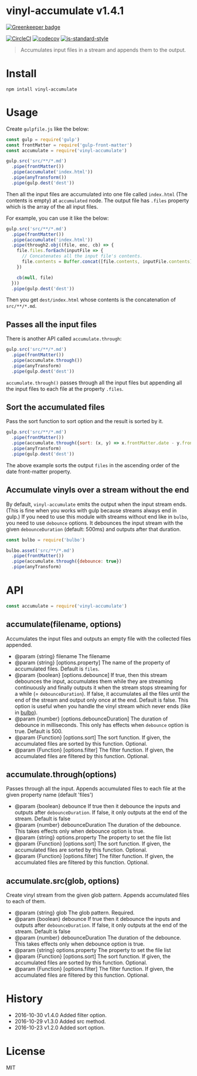 # vinyl-accumulate v1.4.1

[![Greenkeeper badge](https://badges.greenkeeper.io/kt3k/vinyl-accumulate.svg)](https://greenkeeper.io/)

[![CircleCI](https://circleci.com/gh/kt3k/vinyl-accumulate.svg?style=svg)](https://circleci.com/gh/kt3k/vinyl-accumulate)
[![codecov](https://codecov.io/gh/kt3k/vinyl-accumulate/branch/master/graph/badge.svg)](https://codecov.io/gh/kt3k/vinyl-accumulate)
[![js-standard-style](https://img.shields.io/badge/code%20style-standard-brightgreen.svg)](http://standardjs.com/)

> Accumulates input files in a stream and appends them to the output.

# Install

    npm intall vinyl-accumulate

# Usage

Create `gulpfile.js` like the below:

```js
const gulp = require('gulp')
const frontMatter = require('gulp-front-matter')
const accumulate = require('vinyl-accumulate')

gulp.src('src/**/*.md')
  .pipe(frontMatter())
  .pipe(accumulate('index.html'))
  .pipe(anyTransform())
  .pipe(gulp.dest('dest'))
```

Then all the input files are accumulated into one file called `index.html` (The contents is empty) at `accumulated` node. The output file has `.files` property which is the array of the all input files.

For example, you can use it like the below:

```js
gulp.src('src/**/*.md')
  .pipe(frontMatter())
  .pipe(accumulate('index.html'))
  .pipe(through2.obj((file, enc, cb) => {
    file.files.forEach(inputFile => {
      // Concatenates all the input file's contents.
      file.contents = Buffer.concat([file.contents, inputFile.contents])
    })

    cb(null, file)
  }))
  .pipe(gulp.dest('dest'))
```

Then you get `dest/index.html` whose contents is the concatenation of `src/**/*.md`.

## Passes all the input files

There is another API called `accumulate.through`:

```js
gulp.src('src/**/*.md')
  .pipe(frontMatter())
  .pipe(accumulate.through())
  .pipe(anyTransform)
  .pipe(gulp.dest('dest'))
```

`accumulate.through()` passes through all the input files but appending all the input files to each file at the property `.files`.

## Sort the accumulated files

Pass the sort function to sort option and the result is sorted by it.

```js
gulp.src('src/**/*.md')
  .pipe(frontMatter())
  .pipe(accumulate.through({sort: (x, y) => x.frontMatter.date - y.frontMatter.date}))
  .pipe(anyTransform)
  .pipe(gulp.dest('dest'))
```

The above example sorts the output `files` in the ascending order of the date front-matter property.

## Accumulate vinyls over a stream without the end

By default, `vinyl-accumulate` emits the output when the input stream ends. (This is fine when you works with gulp because streams always end in gulp.) If you need to use this module with streams without end like in `bulbo`, you need to use `debounce` options. It debounces the input stream with the given `debounceDuration` (default: 500ms) and outputs after that duration.

```js
const bulbo = require('bulbo')

bulbo.asset('src/**/*.md')
  .pipe(frontMatter())
  .pipe(accumulate.through({debounce: true})
  .pipe(anyTransform)
```

# API

```js
const accumulate = require('vinyl-accumulate')
```

## accumulate(filename, options)
Accumulates the input files and outputs an empty file with the collected files appended.

- @param {string} filename The filename
- @param {string} [options.property] The name of the property of accumulated files. Default is `files`.
- @param {boolean} [options.debounce] If true, then this stream debounces the input, accumulates them while they are streaming continuously and finally outputs it when the stream stops streaming for a while (= `debounceDuration`). If false, it accumulates all the files until the end of the stream and output only once at the end. Default is false. This option is useful when you handle the vinyl stream which never ends (like in [bulbo][bulbo]).
- @param {number} [options.debounceDuration] The duration of debounce in milliseconds. This only has effects when `debounce` option is true. Default is 500.
- @param {Function} [options.sort] The sort function. If given, the accumulated files are sorted by this function. Optional.
- @param {Function} [options.filter] The filter function. If given, the accumulated files are filtered by this function. Optional.

## accumulate.through(options)
Passes through all the input. Appends accumulated files to each file at the given property name (default 'files')

- @param {boolean} debounce If true then it debounce the inputs and outputs after `debounceDuration`. If false, it only outputs at the end of the stream. Default is false
- @param {number} debounceDuration The duration of the debounce. This takes effects only when debounce option is true.
- @param {string} options.property The property to set the file list
- @param {Function} [options.sort] The sort function. If given, the accumulated files are sorted by this function. Optional.
- @param {Function} [options.filter] The filter function. If given, the accumulated files are filtered by this function. Optional.

## accumulate.src(glob, options)
Create vinyl stream from the given glob pattern. Appends accumulated files to each of them.

- @param {string} glob The glob pattern. Required.
- @param {boolean} debounce If true then it debounce the inputs and outputs after `debounceDuration`. If false, it only outputs at the end of the stream. Default is false
- @param {number} debounceDuration The duration of the debounce. This takes effects only when debounce option is true.
- @param {string} options.property The property to set the file list
- @param {Function} [options.sort] The sort function. If given, the accumulated files are sorted by this function. Optional.
- @param {Function} [options.filter] The filter function. If given, the accumulated files are filtered by this function. Optional.

# History

- 2016-10-30   v1.4.0   Added filter option.
- 2016-10-29   v1.3.0   Added src method.
- 2016-10-23   v1.2.0   Added sort option.

# License

MIT

[bulbo]: https://github.com/kt3k/bulbo
